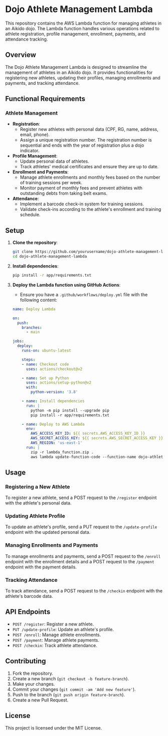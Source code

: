# Dojo Athlete Management Lambda

This repository contains the AWS Lambda function for managing athletes in an Aikido dojo. The Lambda function handles
various operations related to athlete registration, profile management, enrollment, payments, and attendance tracking.

## Overview

The Dojo Athlete Management Lambda is designed to streamline the management of athletes in an Aikido dojo. It provides
functionalities for registering new athletes, updating their profiles, managing enrollments and payments, and tracking
attendance.

## Functional Requirements

### Athlete Management

- **Registration**:
    - Register new athletes with personal data (CPF, RG, name, address, email, phone).
    - Assign a unique registration number. The registration number is sequential and ends with the year of registration
      plus a dojo indicator.
- **Profile Management**:
    - Update personal data of athletes.
    - Track athletes' medical certificates and ensure they are up to date.
- **Enrollment and Payments**:
    - Manage athlete enrollments and monthly fees based on the number of training sessions per week.
    - Monitor payment of monthly fees and prevent athletes with outstanding debts from taking belt exams.
- **Attendance**:
    - Implement a barcode check-in system for training sessions.
    - Validate check-ins according to the athlete's enrollment and training schedule.

## Setup

1. **Clone the repository**:
    ```sh
    git clone https://github.com/yourusername/dojo-athlete-management-lambda.git
    cd dojo-athlete-management-lambda
    ```

2. **Install dependencies**:
    ```sh
    pip install -r app/requirements.txt
    ```

3. **Deploy the Lambda function using GitHub Actions**:
    - Ensure you have a `.github/workflows/deploy.yml` file with the following content:
    ```yaml
    name: Deploy Lambda

    on:
      push:
        branches:
          - main

    jobs:
      deploy:
        runs-on: ubuntu-latest

        steps:
        - name: Checkout code
          uses: actions/checkout@v2

        - name: Set up Python
          uses: actions/setup-python@v2
          with:
            python-version: '3.8'

        - name: Install dependencies
          run: |
            python -m pip install --upgrade pip
            pip install -r app/requirements.txt

        - name: Deploy to AWS Lambda
          env:
            AWS_ACCESS_KEY_ID: ${{ secrets.AWS_ACCESS_KEY_ID }}
            AWS_SECRET_ACCESS_KEY: ${{ secrets.AWS_SECRET_ACCESS_KEY }}
            AWS_REGION: 'us-east-1'
          run: |
            zip -r lambda_function.zip .
            aws lambda update-function-code --function-name dojo-athlete-management --zip-file fileb://lambda_function.zip
    ```

## Usage

### Registering a New Athlete

To register a new athlete, send a POST request to the `/register` endpoint with the athlete's personal data.

### Updating Athlete Profile

To update an athlete's profile, send a PUT request to the `/update-profile` endpoint with the updated personal data.

### Managing Enrollments and Payments

To manage enrollments and payments, send a POST request to the `/enroll` endpoint with the enrollment details and a POST
request to the `/payment` endpoint with the payment details.

### Tracking Attendance

To track attendance, send a POST request to the `/checkin` endpoint with the athlete's barcode data.

## API Endpoints

- `POST /register`: Register a new athlete.
- `PUT /update-profile`: Update an athlete's profile.
- `POST /enroll`: Manage athlete enrollments.
- `POST /payment`: Manage athlete payments.
- `POST /checkin`: Track athlete attendance.

## Contributing

1. Fork the repository.
2. Create a new branch (`git checkout -b feature-branch`).
3. Make your changes.
4. Commit your changes (`git commit -am 'Add new feature'`).
5. Push to the branch (`git push origin feature-branch`).
6. Create a new Pull Request.

## License

This project is licensed under the MIT License.